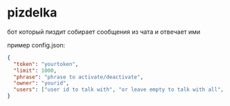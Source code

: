 # pizdelka
бот который пиздит
собирает сообщения из чата и отвечает ими

пример config.json:
```json
{
  "token": "yourtoken",
  "limit": 1000,
  "phrase": "phrase to activate/deactivate",
  "owner": "yourid",
  "users": ["user id to talk with", "or leave empty to talk with all", "..."]
}
```
